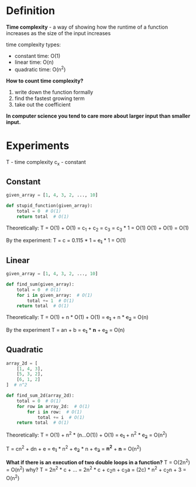 
# Definition
**Time complexity** - a way of showing how the runtime of a function increases as the size of the input increases

time complexity types:

- constant time: O(1)
- linear time: O(n)
- quadratic time: O(n<sup>2</sup>)

**How to count time complexity?**
1.  write down the function formally
2.  find the fastest growing term
3.  take out the coefficient

**In computer science you tend to care more about larger input than smaller input.**

# Experiments

T - time complexity
c<sub>x</sub> - constant

## Constant

```python
given_array = [1, 4, 3, 2, ..., 10]

def stupid_function(given_array):
	total = 0  # O(1)
	return total  # O(1)
```

Theoretically:
T = O(1) + O(1) = c<sub>1</sub> + c<sub>2</sub> = c<sub>3</sub> = c<sub>3</sub> * 1 = O(1)
O(1) + O(1) = O(1)

By the experiment:
T = c = 0.115 * 1 = ~~c<sub>1</sub>~~ * 1 = O(1)

## Linear

```python
given_array = [1, 4, 3, 2, ..., 10]

def find_sum(given_array):
    total = 0  # O(1)
    for i in given_array:  # O(1)
        total += 1  # O(1)
    return total  # O(1)
```

Theoretically:
T = O(1) + n * O(1) + O(1) = ~~c<sub>1</sub>~~ + n * ~~c<sub>2</sub>~~ = O(n)

By the experiment
T = an + b = ~~c<sub>1</sub>~~ * **n** + ~~c<sub>2</sub>~~ = O(n)

## Quadratic

```python
array_2d = [
	[1, 4, 3],
	[5, 3, 2],
	[6, 1, 2]
]  # n^2

def find_sum_2d(array_2d):
	total = 0  # O(1)
	for row in array_2d:  # O(1)
		for i in row:  # O(1)
			total += i  # O(1)
	return total  # O(1)
```

Theoretically:
T = O(1) + n<sup>2</sup> * (n...O(1)) + O(1) = ~~c<sub>1</sub>~~ + n<sup>2</sup> * ~~c<sub>2</sub>~~ = O(n<sup>2</sup>)

T = cn<sup>2</sup> + dn + e = ~~c<sub>1</sub>~~ \* n<sup>2</sup> + ~~c<sub>2</sub>~~ \* n + ~~c<sub>3</sub>~~ = **n<sup>2</sup>** + **n** = O(n<sup>2</sup>)

**What if there is an execution of two double loops in a function?**
T = O(2n<sup>2</sup>) = O(n<sup>2</sup>)
why?
T = 2n<sup>2</sup> * c + ... = 2n<sup>2</sup> * c + c<sub>2</sub>n + c<sub>3</sub>a = (2c) * n<sup>2</sup> + c<sub>2</sub>n + 3 = O(n<sup>2</sup>)